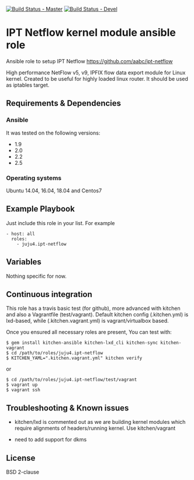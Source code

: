[![Build Status - Master](https://travis-ci.org/juju4/ansible-ipt-netflow.svg?branch=master)](https://travis-ci.org/juju4/ansible-ipt-netflow)
[![Build Status - Devel](https://travis-ci.org/juju4/ansible-ipt-netflow.svg?branch=devel)](https://travis-ci.org/juju4/ansible-ipt-netflow/branches)
# IPT Netflow kernel module ansible role

Ansible role to setup IPT Netflow
https://github.com/aabc/ipt-netflow

High performance NetFlow v5, v9, IPFIX flow data export module for Linux
   kernel. Created to be useful for highly loaded linux router. It should be
   used as iptables target.

## Requirements & Dependencies

### Ansible
It was tested on the following versions:
 * 1.9
 * 2.0
 * 2.2
 * 2.5

### Operating systems

Ubuntu 14.04, 16.04, 18.04 and Centos7

## Example Playbook

Just include this role in your list.
For example

```
- host: all
  roles:
    - juju4.ipt-netflow
```

## Variables

Nothing specific for now.

## Continuous integration

This role has a travis basic test (for github), more advanced with kitchen and also a Vagrantfile (test/vagrant).
Default kitchen config (.kitchen.yml) is lxd-based, while (.kitchen.vagrant.yml) is vagrant/virtualbox based.

Once you ensured all necessary roles are present, You can test with:
```
$ gem install kitchen-ansible kitchen-lxd_cli kitchen-sync kitchen-vagrant
$ cd /path/to/roles/juju4.ipt-netflow
$ KITCHEN_YAML=".kitchen.vagrant.yml" kitchen verify
```
or
```
$ cd /path/to/roles/juju4.ipt-netflow/test/vagrant
$ vagrant up
$ vagrant ssh
```

## Troubleshooting & Known issues

* kitchen/lxd is commented out as we are building kernel modules which require alignments of headers/running kernel.
Use kitchen/vagrant

* need to add support for dkms

## License

BSD 2-clause

